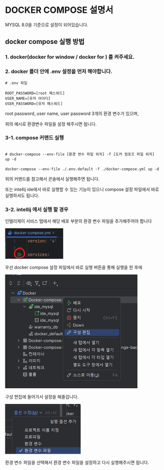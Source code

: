 # DOCKER COMPOSE 설명서

MYSQL 8.0을 기준으로 설정이 되어있습니다.


## docker compose 실행 방법


### 1. docker(docker for window / docker for ) 를 켜주세요.


### 2. docker 폴더 안에 .env 설정을 먼저 해야합니다.

```
# .env 파일

ROOT_PASSWORD=[root 패스워드]
USER_NAME=[유저 아이디]
USER_PASSWORD=[유저 패스워드]
```
root password, user name, user password 3개의 환경 변수가 있으며,

위의 예시로 환경변수 파일을 설정 해주시면 됩니다.

### 3-1. compose 커맨드 실행

```shell

# docker-compose --env-file [환경 변수 파일 위치] -f [도커 컴포즈 파일 위치] up -d

docker-compose --env-file ./.env.default -f ./docker-compose.yml up -d

```
위의 커맨드를 참고해서 콘솔에서 실행해주면 됩니다.

또는 intellij ide에서 바로 실행할 수 있는 기능이 있으니 compose 설정 파일에서 바로 실행하셔도 됩니다.

### 3-2. intellij 에서 실행 할 경우
인텔리제이 서비스 탭에서 해당 배포 부분의 환경 변수 파일을 추가해주어야 합니다

![img.png](readme/img3.png)

우선 docker compose 설정 파일에서 바로 실행 버튼을 통해 실행을 한 후에

![img.png](readme/img.png)

구성 편집에 들어가서 설정을 해줄겁니다.

![img.png](readme/img2.png)

환경 변수 파일을 선택해서 환경 변수 파일을 설정하고 다시 실행해주시면 됩니다.